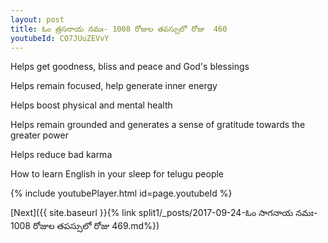 ```yaml
---
layout: post
title: ఓం త్రసనాయ నమః- 1008 రోజుల తపస్సులో రోజు  460
youtubeId: CO7JUuZEVvY
---
```

 
 
Helps get goodness, bliss and peace and God's blessings
 
Helps remain focused, help generate inner energy 
 
Helps boost physical and mental health 
 
Helps remain grounded and generates a sense of gratitude towards the greater power 
 
Helps reduce bad karma
 
How to learn English in your sleep for telugu people
 
 
 
 


{% include youtubePlayer.html id=page.youtubeId %}
 
[Next]({{ site.baseurl }}{% link split1/_posts/2017-09-24-ఓం సాగనాయ నమః- 1008 రోజుల తపస్సులో రోజు  469.md%})
 

